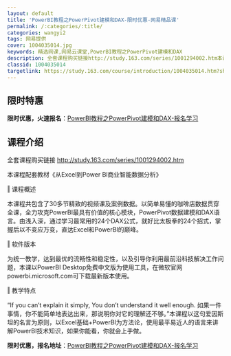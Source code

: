 ```yaml
---
layout: default
title: 'PowerBI教程之PowerPivot建模和DAX-限时优惠-网易精品课'
permalink: /:categories/:title/
categories: wangyi2
tags: 网易提供
cover: 1004035014.jpg
keywords: 精选网课,网易云课堂,PowerBI教程之PowerPivot建模和DAX
description: 全套课程购买链接http://study.163.com/series/1001294002.htm本课程配套教材《从E
classid: 1004035014
targetlink: https://study.163.com/course/introduction/1004035014.htm?share=1&shareId=1025206652&utm_campaign=share&utm_medium=iphoneShare&utm_source=&utm_u=1025206652
---
```


## 限时特惠

**限时优惠，火速报名**：[PowerBI教程之PowerPivot建模和DAX-报名学习](https://study.163.com/course/introduction/1004035014.htm?share=1&shareId=1025206652&utm_campaign=share&utm_medium=iphoneShare&utm_source=&utm_u=1025206652)

## 课程介绍

全套课程购买链接 http://study.163.com/series/1001294002.htm

本课程配套教材《从Excel到Power BI商业智能数据分析》

‖ 课程概述

本课程共包含了30多节精致的视频课及案例数据。以简单易懂的咖啡店数据贯穿全课，全力攻克PowerBI最具有价值的核心模块，PowerPivot数据建模和DAX语言。由浅入深，通过学习最常用的24个DAX公式，就好比太极拳的24个招式，掌握后以不变应万变，直达Excel和PowerBI的巅峰。



‖ 软件版本

为统一教学，达到最优的流畅性和稳定性，以及引导你利用最前沿科技解决工作问题，本课以PowerBI Desktop免费中文版为使用工具，在微软官网powerbi.microsoft.com可下载最新版本使用。



‖ 教学特点

“If you can’t explain it simply, You don’t understand it well enough. 如果一件事情，你不能简单地表达出来，那说明你对它的理解还不够。”本课程以这句爱因斯坦的名言为原则，以Excel基础+PowerBI为方法论，使用最平易近人的语言来讲解PowerBI技术知识，如果你能看，你就会上手做。

**限时优惠，报名地址**：[PowerBI教程之PowerPivot建模和DAX-报名学习](https://study.163.com/course/introduction/1004035014.htm?share=1&shareId=1025206652&utm_campaign=share&utm_medium=iphoneShare&utm_source=&utm_u=1025206652)

